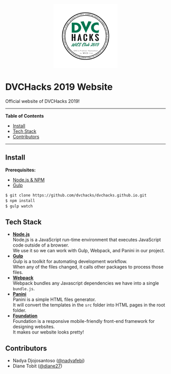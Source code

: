 <p align="center"><img src="https://github.com/dvchacks/dvchacks.github.io/blob/master/img/android-chrome-512x512.png?raw=true" height="200"></p>

# DVCHacks 2019 Website

Official website of DVCHacks 2019!

---
**Table of Contents**

* [Install](#install)
* [Tech Stack](#tech-stack)
* [Contributors](#contributors)
---

## Install

**Prerequisites:**
* [Node.js & NPM](https://nodejs.org/en/)
* [Gulp](https://gulpjs.com/)

```bash
$ git clone https://github.com/dvchacks/dvchacks.github.io.git
$ npm install
$ gulp watch
```

## Tech Stack

* [**Node.js**](https://nodejs.org/en/)<br>
  Node.js is a JavaScript run-time environment that executes JavaScript code outside of a browser.<br>
  We use it so we can work with Gulp, Webpack, and Panini in our project.
* [**Gulp**](https://gulpjs.com/)<br>
  Gulp is a toolkit for automating development workflow.<br>
  When any of the files changed, it calls other packages to process those files.
* [**Webpack**](https://webpack.js.org/)<br>
  Webpack bundles any Javascript dependencies we have into a single `bundle.js`.
* [**Panini**](https://github.com/zurb/panini)<br>
  Panini is a simple HTML files generator.<br>
  It will convert the templates in the `src` folder into HTML pages in the root folder.
* [**Foundation**](https://foundation.zurb.com/sites/docs/)<br>
  Foundation is a responsive mobile-friendly front-end framework for designing websites.<br>
  It makes our website looks pretty!

## Contributors

* Nadya Djojosantoso ([@nadyafebi](https://github.com/nadyafebi))
* Diane Tobit ([@diane27](https://github.com/diane27))
